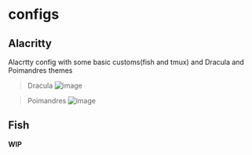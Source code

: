 # configs
## Alacritty
Alacrtty config with some basic customs(fish and tmux) and Dracula and Poimandres themes
 > Dracula
 ![image](https://user-images.githubusercontent.com/65453774/186340296-c2c1be33-dd09-415f-b8d4-6e3b4860870e.png)

 
 > Poimandres
 ![image](https://user-images.githubusercontent.com/65453774/186339989-0cc406cc-4339-4eb5-9611-c4a41d3fd88e.png)

## Fish
**WIP**

